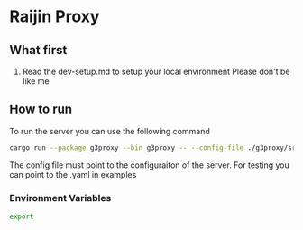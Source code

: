 # Raijin Proxy 

## What first

1. Read the dev-setup.md to setup your local environment
Please don't be like me

## How to run
To run the server you can use the following command
```bash
cargo run --package g3proxy --bin g3proxy -- --config-file ./g3proxy/src/proxy_config/g3proxy.yaml  
```

The config file must point to the configuraiton of the server. For testing you can point to the .yaml in examples

### Environment Variables
```bash
export
```

